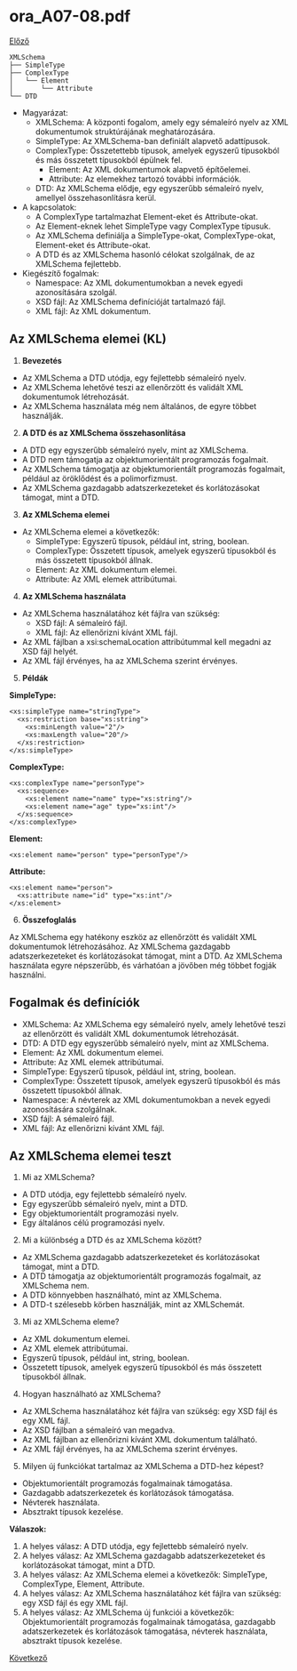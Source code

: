 # ora_A07-08.pdf

[Előző](5.md)

```
XMLSchema
├── SimpleType
├── ComplexType
│   └── Element
│       └── Attribute
└── DTD
```

- Magyarázat:
  - XMLSchema: A központi fogalom, amely egy sémaleíró nyelv az XML dokumentumok struktúrájának meghatározására.
  - SimpleType: Az XMLSchema-ban definiált alapvető adattípusok.
  - ComplexType: Összetettebb típusok, amelyek egyszerű típusokból és más összetett típusokból épülnek fel.
    - Element: Az XML dokumentumok alapvető építőelemei.
    - Attribute: Az elemekhez tartozó további információk.
  - DTD: Az XMLSchema elődje, egy egyszerűbb sémaleíró nyelv, amellyel összehasonlításra kerül.
- A kapcsolatok:
  - A ComplexType tartalmazhat Element-eket és Attribute-okat.
  - Az Element-eknek lehet SimpleType vagy ComplexType típusuk.
  - Az XMLSchema definiálja a SimpleType-okat, ComplexType-okat, Element-eket és Attribute-okat.
  - A DTD és az XMLSchema hasonló célokat szolgálnak, de az XMLSchema fejlettebb.
- Kiegészítő fogalmak:
  - Namespace: Az XML dokumentumokban a nevek egyedi azonosítására szolgál.
  - XSD fájl: Az XMLSchema definícióját tartalmazó fájl.
  - XML fájl: Az XML dokumentum.

## Az XMLSchema elemei (KL)

1. **Bevezetés**
- Az XMLSchema a DTD utódja, egy fejlettebb sémaleíró nyelv.
- Az XMLSchema lehetővé teszi az ellenőrzött és validált XML dokumentumok létrehozását.
- Az XMLSchema használata még nem általános, de egyre többet használják.

2. **A DTD és az XMLSchema összehasonlítása**
- A DTD egy egyszerűbb sémaleíró nyelv, mint az XMLSchema.
- A DTD nem támogatja az objektumorientált programozás fogalmait.
- Az XMLSchema támogatja az objektumorientált programozás fogalmait, például az öröklődést és a polimorfizmust.
- Az XMLSchema gazdagabb adatszerkezeteket és korlátozásokat támogat, mint a DTD.

3. **Az XMLSchema elemei**
- Az XMLSchema elemei a következők:
  - SimpleType: Egyszerű típusok, például int, string, boolean.
  - ComplexType: Összetett típusok, amelyek egyszerű típusokból és más összetett típusokból állnak.
  - Element: Az XML dokumentum elemei.
  - Attribute: Az XML elemek attribútumai.

4. **Az XMLSchema használata**
- Az XMLSchema használatához két fájlra van szükség:
  - XSD fájl: A sémaleíró fájl.
  - XML fájl: Az ellenőrizni kívánt XML fájl.
- Az XML fájlban a xsi:schemaLocation attribútummal kell megadni az XSD fájl helyét.
- Az XML fájl érvényes, ha az XMLSchema szerint érvényes.

5. **Példák**

**SimpleType:**

```
<xs:simpleType name="stringType">
  <xs:restriction base="xs:string">
    <xs:minLength value="2"/>
    <xs:maxLength value="20"/>
  </xs:restriction>
</xs:simpleType>
```

**ComplexType:**

```
<xs:complexType name="personType">
  <xs:sequence>
    <xs:element name="name" type="xs:string"/>
    <xs:element name="age" type="xs:int"/>
  </xs:sequence>
</xs:complexType>
```

**Element:**

```
<xs:element name="person" type="personType"/>
```

**Attribute:**

```
<xs:element name="person">
  <xs:attribute name="id" type="xs:int"/>
</xs:element>
```

6. **Összefoglalás**

Az XMLSchema egy hatékony eszköz az ellenőrzött és validált XML dokumentumok létrehozásához. Az XMLSchema gazdagabb adatszerkezeteket és korlátozásokat támogat, mint a DTD. Az XMLSchema használata egyre népszerűbb, és várhatóan a jövőben még többet fogják használni.

## Fogalmak és definíciók

- XMLSchema: Az XMLSchema egy sémaleíró nyelv, amely lehetővé teszi az ellenőrzött és validált XML dokumentumok létrehozását.
- DTD: A DTD egy egyszerűbb sémaleíró nyelv, mint az XMLSchema.
- Element: Az XML dokumentum elemei.
- Attribute: Az XML elemek attribútumai.
- SimpleType: Egyszerű típusok, például int, string, boolean.
- ComplexType: Összetett típusok, amelyek egyszerű típusokból és más összetett típusokból állnak.
- Namespace: A névterek az XML dokumentumokban a nevek egyedi azonosítására szolgálnak.
- XSD fájl: A sémaleíró fájl.
- XML fájl: Az ellenőrizni kívánt XML fájl.

## Az XMLSchema elemei teszt

1. Mi az XMLSchema?
- A DTD utódja, egy fejlettebb sémaleíró nyelv.
- Egy egyszerűbb sémaleíró nyelv, mint a DTD.
- Egy objektumorientált programozási nyelv.
- Egy általános célú programozási nyelv.

2. Mi a különbség a DTD és az XMLSchema között?
- Az XMLSchema gazdagabb adatszerkezeteket és korlátozásokat támogat, mint a DTD.
- A DTD támogatja az objektumorientált programozás fogalmait, az XMLSchema nem.
- A DTD könnyebben használható, mint az XMLSchema.
- A DTD-t szélesebb körben használják, mint az XMLSchemát.

3. Mi az XMLSchema eleme?
- Az XML dokumentum elemei.
- Az XML elemek attribútumai.
- Egyszerű típusok, például int, string, boolean.
- Összetett típusok, amelyek egyszerű típusokból és más összetett típusokból állnak.

4. Hogyan használható az XMLSchema?
- Az XMLSchema használatához két fájlra van szükség: egy XSD fájl és egy XML fájl.
- Az XSD fájlban a sémaleíró van megadva.
- Az XML fájlban az ellenőrizni kívánt XML dokumentum található.
- Az XML fájl érvényes, ha az XMLSchema szerint érvényes.

5. Milyen új funkciókat tartalmaz az XMLSchema a DTD-hez képest?
- Objektumorientált programozás fogalmainak támogatása.
- Gazdagabb adatszerkezetek és korlátozások támogatása.
- Névterek használata.
- Absztrakt típusok kezelése.

**Válaszok:**

1. A helyes válasz: A DTD utódja, egy fejlettebb sémaleíró nyelv.
2. A helyes válasz: Az XMLSchema gazdagabb adatszerkezeteket és korlátozásokat támogat, mint a DTD.
3. A helyes válasz: Az XMLSchema elemei a következők: SimpleType, ComplexType, Element, Attribute.
4. A helyes válasz: Az XMLSchema használatához két fájlra van szükség: egy XSD fájl és egy XML fájl.
5. A helyes válasz: Az XMLSchema új funkciói a következők: Objektumorientált programozás fogalmainak támogatása, gazdagabb adatszerkezetek és korlátozások támogatása, névterek használata, absztrakt típusok kezelése.

[Következő](7.md)